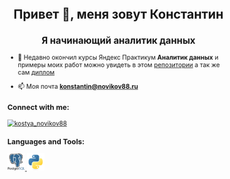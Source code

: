 <h1 align="center">Привет 👋, меня зовут Константин</h1>
<h2 align="center">Я начинающий аналитик данных</h2>

- 🌱 Недавно окончил курсы Яндекс Практикум **Аналитик данных** и примеры моих работ можно увидеть в этом <a href="https://html5css.ru/html/">репозитории</a> а так же сам <a href="https://disk.yandex.ru/i/Xnp02c_IBFkzkg">диплом</a>

- 📫 Моя почта **konstantin@novikov88.ru**

<h3 align="left">Connect with me:</h3>
<p align="left">
<a href="https://instagram.com/kostya_novikov88" target="blank"><img align="center" src="https://raw.githubusercontent.com/rahuldkjain/github-profile-readme-generator/master/src/images/icons/Social/instagram.svg" alt="kostya_novikov88" height="30" width="40" /></a>
</p>

<h3 align="left">Languages and Tools:</h3>
<p align="left"> <a href="https://www.postgresql.org" target="_blank" rel="noreferrer"> <img src="https://raw.githubusercontent.com/devicons/devicon/master/icons/postgresql/postgresql-original-wordmark.svg" alt="postgresql" width="40" height="40"/> </a> <a href="https://www.python.org" target="_blank" rel="noreferrer"> <img src="https://raw.githubusercontent.com/devicons/devicon/master/icons/python/python-original.svg" alt="python" width="40" height="40"/> </a> </p>
